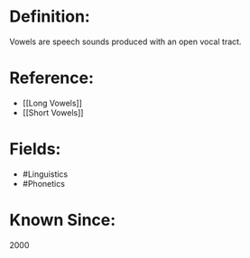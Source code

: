 

# Definition:
Vowels are speech sounds produced with an open vocal tract.

# Reference:
- [[Long Vowels]]
- [[Short Vowels]]

# Fields: 
- #Linguistics
- #Phonetics

# Known Since:
2000

